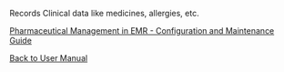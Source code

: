 Records Clinical data like medicines, allergies, etc.


[Pharmaceutical Management in EMR - Configuration and Maintenance Guide](https://github.com/hmislk/hmis/wiki/Pharmaceutical-Management-in-EMR-%E2%80%90-Configuration-and-Maintenance-Guide)

[Back to User Manual](https://github.com/hmislk/hmis/wiki/User-Manual)
